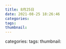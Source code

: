 ```yaml
---
title: 8月25日
date: 2021-08-25 18:26:46
categories:
tags:
thumbnail:
---
```

categories:
tags:
thumbnail: